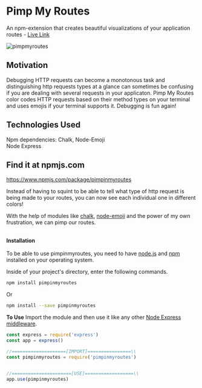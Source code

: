 # Pimp My Routes

An npm-extension that creates beautiful visualizations of your application routes - [Live Link](https://www.npmjs.com/package/pimpinmyroutes)

![pimpmyroutes](https://user-images.githubusercontent.com/64286678/138533187-4338dd28-a2bc-4fd2-a450-5410c5899e04.png)
<br/>


## Motivation
Debugging HTTP requests can become a monotonous task and distinguishing http requests types at a glance can sometimes be confusing if you are dealing with several requests in your applicaton. Pimp My Routes color codes HTTP requests based on their method types on your terminal and uses emojis if your terminal supports it. Debugging is fun again! 

## Technologies Used
Npm dependencies: Chalk, Node-Emoji <br/>
Node Express

## Find it at npmjs.com
https://www.npmjs.com/package/pimpinmyroutes

Instead of having to squint to be able to tell what type of http request is being made to your routes, you can now see each individual one in different colors!

With the help of modules like [chalk](https://www.npmjs.com/package/chalk), [node-emoji](https://www.npmjs.com/package/node-emoji) and the power of my own frustration, we can pimp our routes.


<br>**Installation**</br>\
To be able to use pimpinmyroutes, you need to have [node.js](https://nodejs.org/en/) and [npm ](https://github.com/npm/npm#super-easy-install) installed on your operating system.

Inside of your project's directory, enter the following commands.
```bash
npm install pimpinmyroutes
```
Or

```bash
npm install --save pimpinmyroutes
```


**To Use**
Import the module and then use it like any other [Node Express middleware](https://expressjs.com/en/guide/using-middleware.html).
```js
const express = require('express')
const app = express()

//====================[IMPORT]================\\
const pimpinmyroutes = require('pimpinmyroutes')


//======================[USE]==================\\
app.use(pimpinmyroutes)

````
